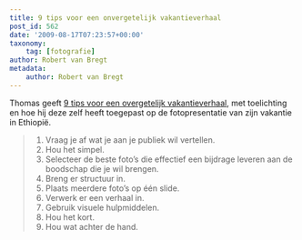 ```yaml
---
title: 9 tips voor een onvergetelijk vakantieverhaal
post_id: 562
date: '2009-08-17T07:23:57+00:00'
taxonomy:
    tag: [fotografie]
author: Robert van Bregt
metadata:
    author: Robert van Bregt
---
```

Thomas geeft [9 tips voor een overgetelijk vakantieverhaal](http://thomasgeusens.wordpress.com/2009/08/16/vakantiefotos-presenteren-9-tips-voor-een-onvergetelijk-vakantieverhaal/), met toelichting en hoe hij deze zelf heeft toegepast op de fotopresentatie van zijn vakantie in Ethiopië.

> 1. Vraag je af wat je aan je publiek wil vertellen.
> 2. Hou het simpel.
> 3. Selecteer de beste foto’s die effectief een bijdrage leveren aan de boodschap die je wil brengen.
> 4. Breng er structuur in.
> 5. Plaats meerdere foto’s op één slide.
> 6. Verwerk er een verhaal in.
> 7. Gebruik visuele hulpmiddelen.
> 8. Hou het kort.
> 9. Hou wat achter de hand.